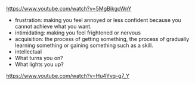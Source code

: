 https://www.youtube.com/watch?v=5MgBikgcWnY

- frustration: making you feel annoyed or less confident because you cannot achieve what you want.
- intimidating: making you feel frightened or nervous
- acquisition: the process of getting something, the process of gradually learning something or gaining something such as a skill.
- intellectual
- What turns you on?
- What lights you up?

https://www.youtube.com/watch?v=Hu4Yvq-g7_Y


